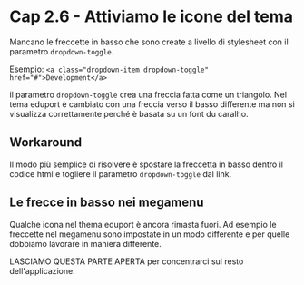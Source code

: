 # <a name="top"></a> Cap 2.6 - Attiviamo le icone del tema

Mancano le freccette in basso che sono create a livello di stylesheet con il parametro `dropdown-toggle`.

Esempio: `<a class="dropdown-item dropdown-toggle" href="#">Development</a>`

il parametro `dropdown-toggle` crea una freccia fatta come un triangolo. Nel tema eduport è cambiato con una freccia verso il basso differente ma non si visualizza correttamente perché è basata su un font du caralho.  



## Workaround

Il modo più semplice di risolvere è spostare la freccetta in basso dentro il codice html e togliere il parametro `dropdown-toggle` dal link.



## Le frecce in basso nei megamenu

Qualche icona nel thema eduport è ancora rimasta fuori. Ad esempio le freccette nel megamenu sono impostate in un modo differente e per quelle dobbiamo lavorare in maniera differente.

LASCIAMO QUESTA PARTE APERTA per concentrarci sul resto dell'applicazione.
